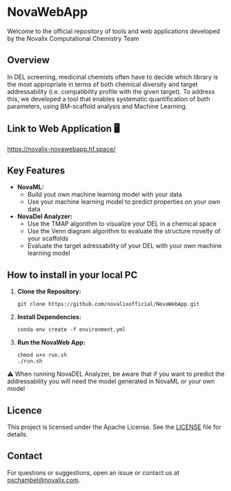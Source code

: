 # NovaWebApp
Welcome to the official repository of tools and web applications developed by the Novalix Computational Chemistry Team

## Overview
In DEL screening, medicinal chemists often have to decide which library is the most appropriate in terms of both chemical diversity and target addressability (i.e. compatibility profile with the given target). 
To address this, we developed a tool that enables systematic quantification of both parameters, using BM-scaffold analysis and Machine Learning.


## Link to Web Application 🖥️

https://novalix-novawebapp.hf.space/ 

## Key Features
- **NovaML:**
	- Build yout own machine learning model with your data
	- Use your machine learning model to predict properties on your own data
- **NovaDel Analyzer:**
	- Use the TMAP algorithm to visualize your DEL in a chemical space
	- Use the Venn diagram algorithm to evaluate the structure novelty of your scaffolds
	- Evaluate the target adressability of your DEL with your own machine learning model

## How to install in your local PC
1. **Clone the Repository:**
	```
	git clone https://github.com/novalixofficial/NovaWebApp.git
	```
3. **Install Dependencies:**
	```
	conda env create -f environment.yml
	```
4. **Run the NovaWeb App:**
	```
 	chmod u+x run.sh
	./run.sh
	```
⚠️ When running NovaDEL Analyzer, be aware that if you want to predict the addressability you will need the model generated in NovaML or your own model

## Licence
This project is licensed under the Apache License. See the [LICENSE](LICENSE) file for details.

## Contact
For questions or suggestions, open an issue or contact us at [pschambel@novalix.com](mailto:pschambel@novalix.com).
